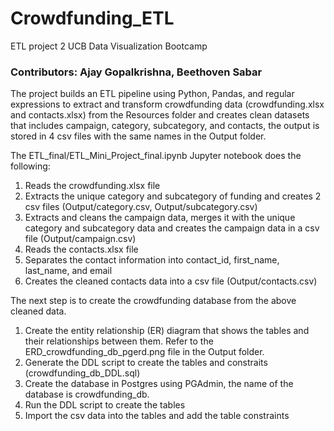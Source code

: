 # Crowdfunding_ETL
ETL project 2 UCB Data Visualization Bootcamp
### Contributors: Ajay Gopalkrishna, Beethoven Sabar

The project builds an ETL pipeline using Python, Pandas, and regular expressions to extract and transform crowdfunding data (crowdfunding.xlsx and contacts.xlsx) from the Resources folder and creates clean datasets that includes campaign, category, subcategory, and contacts, the output is stored in 4 csv files with the same names in the Output folder.

The ETL_final/ETL_Mini_Project_final.ipynb Jupyter notebook does the following:
1. Reads the crowdfunding.xlsx file
2. Extracts the unique category and subcategory of funding and creates 2 csv files (Output/category.csv, Output/subcategory.csv)
3. Extracts and cleans the campaign data, merges it with the unique category and subcategory data and creates the campaign data in a csv file (Output/campaign.csv)
4. Reads the contacts.xlsx file
5. Separates the contact information into contact_id, first_name, last_name, and email
6. Creates the cleaned contacts data into a csv file (Output/contacts.csv)

The next step is to create the crowdfunding database from the above cleaned data.
1. Create the entity relationship (ER) diagram that shows the tables and their relationships between them. Refer to the ERD_crowdfunding_db_pgerd.png file in the Output folder.
3. Generate the DDL script to create the tables and constraits (crowdfunding_db_DDL.sql)
2. Create the database in Postgres using PGAdmin, the name of the database is crowdfunding_db.  
3. Run the DDL script to create the tables
4. Import the csv data into the tables and add the table constraints
